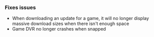 ### Fixes issues
- When downloading an update for a game, it will no longer display massive download sizes when there isn't enough space
- Game DVR no longer crashes when snapped